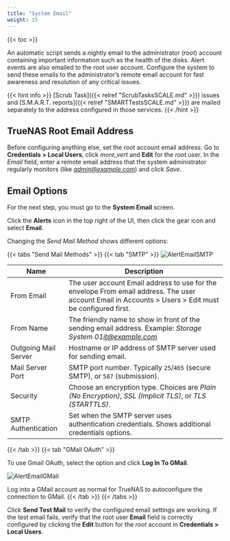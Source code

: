```yaml
---
title: "System Email"
weight: 15
---
```


{{< toc >}}

An automatic script sends a nightly email to the administrator (*root*) account containing important information such as the health of the disks.
Alert events are also emailed to the root user account.
Configure the system to send these emails to the administrator’s remote email account for fast awareness and resolution of any critical issues.

{{< hint info >}}
[Scrub Task]({{< relref "ScrubTasksSCALE.md" >}}) issues and [S.M.A.R.T. reports]({{< relref "SMARTTestsSCALE.md" >}}) are mailed separately to the address configured in those services.
{{< /hint >}}

## TrueNAS Root Email Address

Before configuring anything else, set the *root* account email address.
Go to **Credentials > Local Users**, click <i class="material-icons" aria-hidden="true" title="Options">more_vert</i> and **Edit** for the *root* user.
In the *Email* field, enter a remote email address that the system administrator regularly monitors (like *admin@example.com*) and click *Save*.

## Email Options

For the next step, you must go to the **System Email** screen.

Click the **Alerts** <span class="iconify" data-icon="mdi:bell"></span> icon in the top right of the UI, then click the gear <span class="iconify" data-icon="mdi:cog"></span> icon and select **Email**.

Changing the *Send Mail Method* shows different options:

{{< tabs "Send Mail Methods" >}}
{{< tab "SMTP" >}}
![AlertEmailSMTP](/images/SCALE/AlertEmailSMTP.png "Email General Options")

| Name | Description |
|------|-------------|
| From Email | The user account Email address to use for the envelope From email address. The user account Email in Accounts > Users > Edit must be configured first. |
| From Name | The friendly name to show in front of the sending email address. Example: *Storage System 01<it@example.com>* |
| Outgoing Mail Server | Hostname or IP address of SMTP server used for sending email. |
| Mail Server Port | SMTP port number. Typically `25`/`465` (secure SMTP), or `587` (submission). |
| Security | Choose an encryption type. Choices are *Plain (No Encryption)*, *SSL (Implicit TLS)*, or *TLS (STARTTLS)*. |
| SMTP Authentication | Set when the SMTP server uses authentication credentials. Shows additional credentials options. |
{{< /tab >}}
{{< tab "GMail OAuth" >}}

To use Gmail OAuth, select the option and click **Log In To GMail**.

![AlertEmailGMail](/images/SCALE/AlertEmailGmail.png "Email General Options")

Log into a GMail account as normal for TrueNAS to autoconfigure the connection to GMail.
{{< /tab >}}
{{< /tabs >}}

Click **Send Test Mail** to verify the configured email settings are working.
If the test email fails, verify that the root user **Email** field is correctly configured by clicking the **Edit** button for the *root* account in **Credentials > Local Users**.
